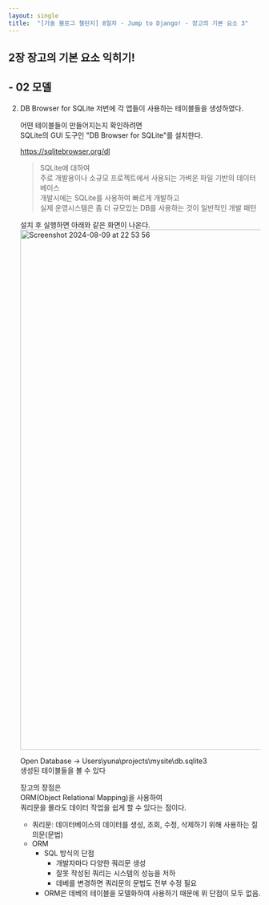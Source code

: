 ```yaml
---
layout: single
title:  "[기술 블로그 챌린지] 8일차 - Jump to Django! - 장고의 기본 요소 3"
---
```


## 2장 장고의 기본 요소 익히기!
## - 02 모델

2. DB Browser for SQLite
   저번에 각 앱들이 사용하는 테이블들을 생성하였다.

   어떤 테이블들이 만들어지는지 확인하려면<br>
   SQLite의 GUI 도구인 "DB Browser for SQLite"를 설치한다.

   https://sqlitebrowser.org/dl

   > SQLite에 대하여
   ><br>
   > 주로 개발용이나 소규모 프로젝트에서 사용되는 가벼운 파일 기반의 데이터베이스<br>
   > 개발시에는 SQLite를 사용하여 빠르게 개발하고<br>
   > 실제 운영시스템은 좀 더 규모있는 DB를 사용하는 것이 일반적인 개발 패턴
   
   설치 후 실행하면 아래와 같은 화면이 나온다.
   <img width="1039" alt="Screenshot 2024-08-09 at 22 53 56" src="https://github.com/user-attachments/assets/78e52a39-d1cd-4873-9d36-4a85a4996ddf">

   Open Database -> Users\yuna\projects\mysite\db.sqlite3<br>
   생성된 테이블들을 볼 수 있다

   장고의 장점은<br>
   ORM(Object Relational Mapping)을 사용하여<br>
   쿼리문을 몰라도 데이터 작업을 쉽게 할 수 있다는 점이다.
   - 쿼리문: 데이터베이스의 데이터를 생성, 조회, 수정, 삭제하기 위해 사용하는 질의문(문법)
   - ORM
     - SQL 방식의 단점
       - 개발자마다 다양한 쿼리문 생성
       - 잘못 작성된 쿼리는 시스템의 성능을 저하
       - 데베를 변경하면 쿼리문의 문법도 전부 수정 필요
     - ORM은 데베의 테이블을 모델화하여 사용하기 때문에 위 단점이 모두 없음.

